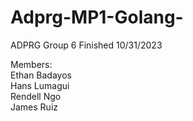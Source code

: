 # Adprg-MP1-Golang-

ADPRG Group 6
Finished 10/31/2023

Members:  
Ethan Badayos  
Hans Lumagui  
Rendell Ngo  
James Ruiz  
